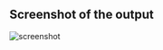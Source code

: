 ## Screenshot of the output

![screenshot](https://user-images.githubusercontent.com/43919074/125353092-c836b880-e36a-11eb-8017-1392566f709d.png)
